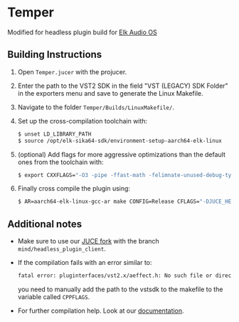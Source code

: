# Temper

Modified for headless plugin build for [Elk Audio OS](https://elk.audio)

## Building Instructions

1. Open `Temper.jucer` with the projucer.
2. Enter the path to the VST2 SDK in the field "VST (LEGACY) SDK Folder" in the exporters menu and save to generate the Linux Makefile.
3. Navigate to the folder `Temper/Builds/LinuxMakefile/`.
4. Set up the cross-compilation toolchain with:  

   ```bash
   $ unset LD_LIBRARY_PATH
   $ source /opt/elk-sika64-sdk/environment-setup-aarch64-elk-linux
   ```

5. (optional) Add flags for more aggressive optimizations than the default ones from the toolchain with:  

   ```bash
   $ export CXXFLAGS="-O3 -pipe -ffast-math -felimnate-unused-debug-types"
   ```

6. Finally cross compile the plugin using:  

   ```bash
   $ AR=aarch64-elk-linux-gcc-ar make CONFIG=Release CFLAGS="-DJUCE_HEADLESS_PLUGIN_CLIENT=1" V=1 TARGET_ARCH="-march=armv8-a -mtune=cortex-a72"
   ```

## Additional notes

* Make sure to use our [JUCE fork](https://github.com/stez-mind/JUCE/tree/mind/headless_plugin_client) with the branch `mind/headless_plugin_client`.
* If the compilation fails with an error similar to:  

  ```bash
  fatal error: pluginterfaces/vst2.x/aeffect.h: No such file or directory
  ```
  
  you need to manually add the path to the vstsdk to the makefile to the variable called `CPPFLAGS`.
* For further compilation help. Look at our [documentation](https://github.com/elk-audio/elk-docs/blob/master/documents/building_plugins_for_elk.md).
